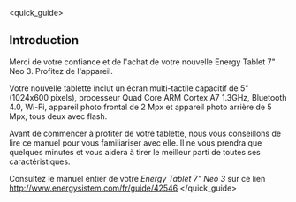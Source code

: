 <quick_guide>
##  Introduction

Merci de votre confiance et de l'achat de votre nouvelle Energy Tablet 7" Neo 3. Profitez de l'appareil.

Votre nouvelle tablette inclut un écran multi-tactile capacitif de 5" (1024x600 pixels), processeur Quad Core ARM Cortex A7 1.3GHz, Bluetooth 4.0, Wi-Fi, appareil photo frontal de 2 Mpx et appareil photo arrière de 5 Mpx, tous deux avec flash.

Avant de commencer à profiter de votre tablette, nous vous conseillons de lire ce manuel pour vous familiariser avec elle. Il ne vous prendra que quelques minutes et vous aidera à tirer le meilleur parti de toutes ses caractéristiques.



<unique> Consultez le manuel entier de votre *Energy Tablet 7" Neo 3* sur ce lien http://www.energysistem.com/fr/guide/42546 </unique> </quick_guide>
